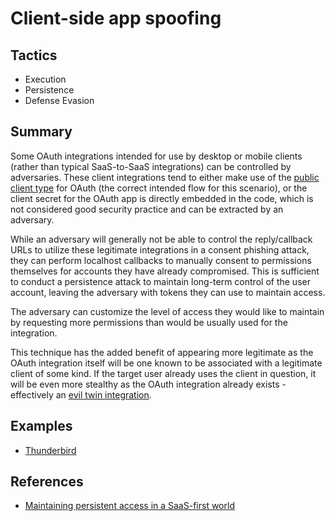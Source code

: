 # Client-side app spoofing

## Tactics
* Execution
* Persistence
* Defense Evasion

## Summary
Some OAuth integrations intended for use by desktop or mobile clients (rather than typical SaaS-to-SaaS integrations) can be controlled by adversaries. These client integrations tend to either make use of the [public client type](https://oauth.net/2/client-types/) for OAuth (the correct intended flow for this scenario), or the client secret for the OAuth app is directly embedded in the code, which is not considered good security practice and can be extracted by an adversary.

While an adversary will generally not be able to control the reply/callback URLs to utilize these legitimate integrations in a consent phishing attack, they can perform localhost callbacks to manually consent to permissions themselves for accounts they have already compromised. This is sufficient to conduct a persistence attack to maintain long-term control of the user account, leaving the adversary with tokens they can use to maintain access.

The adversary can customize the level of access they would like to maintain by requesting more permissions than would be usually used for the integration.

This technique has the added benefit of appearing more legitimate as the OAuth integration itself will be one known to be associated with a legitimate client of some kind. If the target user already uses the client in question, it will be even more stealthy as the OAuth integration already exists - effectively an [evil twin integration](../evil_twin_integrations/description.md).

## Examples
* [Thunderbird](examples/thunderbird.md)

## References

* [Maintaining persistent access in a SaaS-first world](https://pushsecurity.com/blog/maintaining-persistent-access-in-a-saas-first-world)